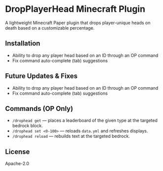 # DropPlayerHead Minecraft Plugin

A lightweight Minecraft Paper plugin that drops player-unique heads on death based on a customizable percentage.

## Installation
- Ability to drop any player head based on an ID through an OP command
- Fix command auto-complete (tab) suggestions

## Future Updates & Fixes
- Ability to drop any player head based on an ID through an OP command
- Fix command auto-complete (tab) suggestions

## Commands (OP Only)
- `/drophead get` — places a leaderboard of the given type at the targeted bedrock block.  
- `/drophead set <0-100>` — reloads `data.yml` and refreshes displays.  
- `/drophead reload` — rebuilds text at the targeted bedrock.  

## License
Apache-2.0
